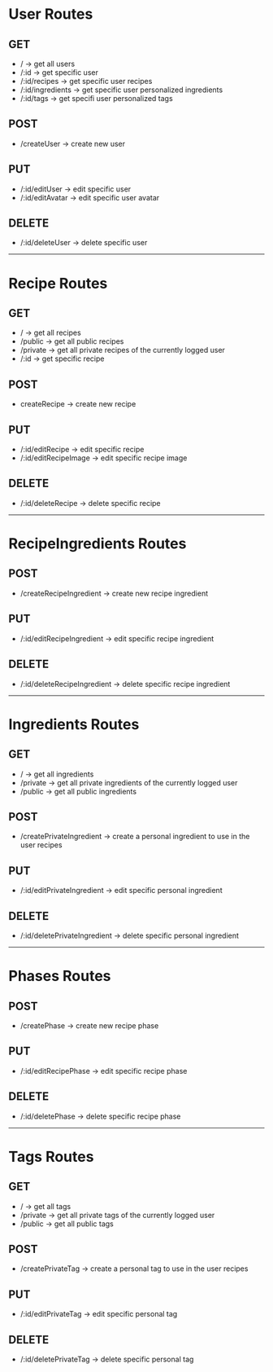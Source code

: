 
# User Routes

## GET

- / -> get all users
- /:id -> get specific user 
- /:id/recipes -> get specific user recipes
- /:id/ingredients -> get specific user personalized ingredients
- /:id/tags -> get specifi user personalized tags

## POST

- /createUser -> create new user

## PUT

- /:id/editUser -> edit specific user
- /:id/editAvatar -> edit specific user avatar

## DELETE

- /:id/deleteUser -> delete specific user
----------------------------------

# Recipe Routes

## GET

- / -> get all recipes
- /public -> get all public recipes
- /private -> get all private recipes of the currently logged user
- /:id -> get specific recipe

## POST

- createRecipe -> create new recipe

## PUT

- /:id/editRecipe -> edit specific recipe
- /:id/editRecipeImage -> edit specific recipe image

## DELETE

- /:id/deleteRecipe -> delete specific recipe
----------------------------------

# RecipeIngredients Routes

## POST

- /createRecipeIngredient -> create new recipe ingredient

## PUT

- /:id/editRecipeIngredient -> edit specific recipe ingredient

## DELETE

- /:id/deleteRecipeIngredient -> delete specific recipe ingredient
----------------------------------

# Ingredients Routes

## GET

- / -> get all ingredients
- /private -> get all private ingredients of the currently logged user
- /public -> get all public ingredients

## POST

- /createPrivateIngredient -> create a personal ingredient to use in the user recipes

## PUT

- /:id/editPrivateIngredient -> edit specific personal ingredient

## DELETE

- /:id/deletePrivateIngredient -> delete specific personal ingredient
----------------------------------

# Phases Routes

## POST

- /createPhase -> create new recipe phase

## PUT

- /:id/editRecipePhase -> edit specific recipe phase

## DELETE

- /:id/deletePhase -> delete specific recipe phase
----------------------------------

# Tags Routes

## GET

- / -> get all tags
- /private -> get all private tags of the currently logged user
- /public -> get all public tags

## POST

- /createPrivateTag -> create a personal tag to use in the user recipes

## PUT

- /:id/editPrivateTag -> edit specific personal tag

## DELETE

- /:id/deletePrivateTag -> delete specific personal tag